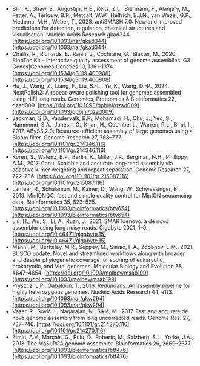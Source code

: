 - Blin, K., Shaw, S., Augustijn, H.E., Reitz, Z.L., Biermann, F., Alanjary, M., Fetter, A., Terlouw, B.R., Metcalf, W.W., Helfrich, E.J.N., van Wezel, G.P., Medema, M.H., Weber, T., 2023. antiSMASH 7.0: New and improved predictions for detection, regulation, chemical structures and visualisation. Nucleic Acids Research gkad344. [https://doi.org/10.1093/nar/gkad344](https://doi.org/10.1093/nar/gkad344)
- Challis, R., Richards, E., Rajan, J., Cochrane, G., Blaxter, M., 2020. BlobToolKit – Interactive quality assessment of genome assemblies. G3 Genes|Genomes|Genetics 10, 1361–1374. [https://doi.org/10.1534/g3.119.400908](https://doi.org/10.1534/g3.119.400908)
- Hu, J., Wang, Z., Liang, F., Liu, S.-L., Ye, K., Wang, D.-P., 2024. NextPolish2: A repeat-aware polishing tool for genomes assembled using HiFi long reads. Genomics, Proteomics & Bioinformatics 22, qzad009. [https://doi.org/10.1093/gpbjnl/qzad009](https://doi.org/10.1093/gpbjnl/qzad009)
- Jackman, S.D., Vandervalk, B.P., Mohamadi, H., Chu, J., Yeo, S., Hammond, S.A., Jahesh, G., Khan, H., Coombe, L., Warren, R.L., Birol, I., 2017. ABySS 2.0: Resource-efficient assembly of large genomes using a Bloom filter. Genome Research 27, 768–777. [https://doi.org/10.1101/gr.214346.116](https://doi.org/10.1101/gr.214346.116)
- Koren, S., Walenz, B.P., Berlin, K., Miller, J.R., Bergman, N.H., Phillippy, A.M., 2017. Canu: Scalable and accurate long-read assembly via adaptive k-mer weighting and repeat separation. Genome Research 27, 722–736. [https://doi.org/10.1101/gr.215087.116](https://doi.org/10.1101/gr.215087.116)
- Lanfear, R., Schalamun, M., Kainer, D., Wang, W., Schwessinger, B., 2019. MinIONQC: fast and simple quality control for MinION sequencing data. Bioinformatics 35, 523–525. [https://doi.org/10.1093/bioinformatics/bty654](https://doi.org/10.1093/bioinformatics/bty654)
- Liu, H., Wu, S., Li, A., Ruan, J., 2021. SMARTdenovo: a de novo assembler using long noisy reads. Gigabyte 2021, 1–9. [https://doi.org/10.46471/gigabyte.15](https://doi.org/10.46471/gigabyte.15)
- Manni, M., Berkeley, M.R., Seppey, M., Simão, F.A., Zdobnov, E.M., 2021. BUSCO update: Novel and streamlined workflows along with broader and deeper phylogenetic coverage for scoring of eukaryotic, prokaryotic, and Viral genomes. Molecular Biology and Evolution 38, 4647–4654. [https://doi.org/10.1093/molbev/msab199](https://doi.org/10.1093/molbev/msab199)
- Pryszcz, L.P., Gabaldón, T., 2016. Redundans: An assembly pipeline for highly heterozygous genomes. Nucleic Acids Research 44, e113. [https://doi.org/10.1093/nar/gkw294](https://doi.org/10.1093/nar/gkw294)
- Vaser, R., Sović, I., Nagarajan, N., Šikić, M., 2017. Fast and accurate de novo genome assembly from long uncorrected reads. Genome Res. 27, 737–746. [https://doi.org/10.1101/gr.214270.116](https://doi.org/10.1101/gr.214270.116)
- Zimin, A.V., Marçais, G., Puiu, D., Roberts, M., Salzberg, S.L., Yorke, J.A., 2013. The MaSuRCA genome assembler. Bioinformatics 29, 2669–2677. [https://doi.org/10.1093/bioinformatics/btt476](https://doi.org/10.1093/bioinformatics/btt476)
